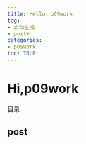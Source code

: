 ```yaml
---
title: Hello，p09work
tag: 
- 自动生成
- post+
categories:
- p09work
toc: TRUE
---
```

<h1 id="hip09work">Hi,p09work</h1>
<div class="contents">
<p>目录</p>
</div>
<div class="section-numbering">

</div>
<h2 id="post">post</h2>
